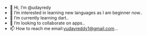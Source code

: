 - 👋 Hi, I’m @udayredy
- 👀 I’m interested in learning new languages as I am beginner now..
- 🌱 I’m currently learning dart..
- 💞️ I’m looking to collaborate on  apps..
- 📫 How to reach me email:yudayreddy1@gmail.com...

<!---
udayredy/udayredy is a ✨ special ✨ repository because its `README.md` (this file) appears on your GitHub profile.
You can click the Preview link to take a look at your changes.
--->
